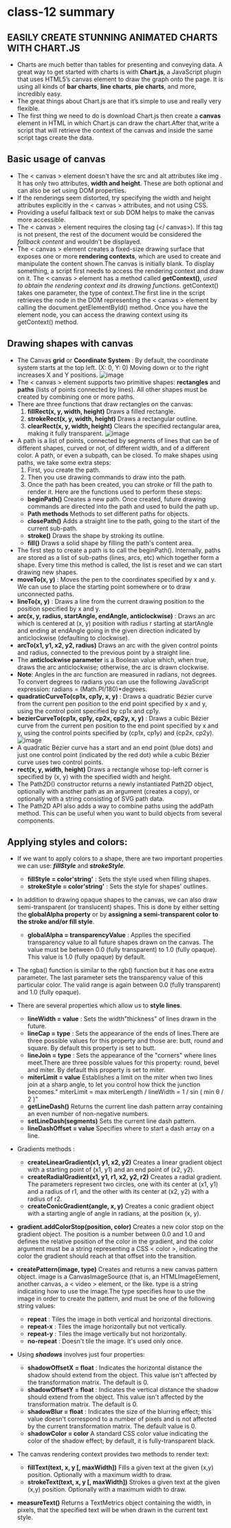 # class-12 summary
## EASILY CREATE STUNNING ANIMATED CHARTS WITH CHART.JS
* Charts are much better than tables for presenting and conveying data. A great way to get started with charts is with **Chart.js**, a JavaScript plugin that uses HTML5’s canvas element to draw the graph onto the page. It is using all kinds of **bar charts**, **line charts**, **pie charts**, and more, incredibly easy.
* The great things about Chart.js are that it’s simple to use and really very flexible. 
* The first thing we need to do is download Chart.js then create a **canvas** element in HTML in which Chart.js can draw the chart.After that,write a script that will retrieve the context of the canvas and inside the same script tags create the data.

## Basic usage of canvas
* The < canvas >  element doesn't have the src and alt attributes like img . It has only two attributes, **width and height**. These are both optional and can also be set using DOM properties.
* If  the renderings seem distorted, try specifying the width and height attributes explicitly in the < canvas > attributes, and not using CSS.
* Providing a useful fallback text or sub DOM helps to make the canvas more accessible.
* The < canvas > element requires the closing tag (</ canvas>). If this tag is not present, the rest of the document would be considered the *fallback content* and wouldn't be displayed.
* The < canvas > element creates a fixed-size drawing surface that exposes one or more **rendering contexts**, which are used to create and manipulate the content shown.The canvas is initially blank. To display something, a script first needs to access the rendering context and draw on it. The < canvas > element has a method called **getContext()**, *used to obtain the rendering context and its drawing functions*. getContext() takes one parameter, the type of context.The first line in the script retrieves the node in the DOM representing the < canvas > element by calling the document.getElementById() method. Once you have the element node, you can access the drawing context using its getContext() method.

## Drawing shapes with canvas
* The Canvas **grid** or **Coordinate System** : By default, the coordinate system starts at the top left. (X: 0, Y: 0) Moving down or to the right increases X and Y positions.
![image](https://miro.medium.com/max/496/1*EzQInO6LWjYDwTMpnLSyBg.gif)
* The < canvas > element supports two primitive shapes: **rectangles** and **paths** (lists of points connected by lines). All other shapes must be created by combining one or more paths.
* There are three functions that draw rectangles on the canvas:
  1. **fillRect(x, y, width, height)** Draws a filled rectangle.
  2. **strokeRect(x, y, width, height)** Draws a rectangular outline.
  3. **clearRect(x, y, width, height)** Clears the specified rectangular area, making it fully transparent.
![image](https://miro.medium.com/max/301/1*RSWSfbD1TldLFRHr8Gu5aA.jpeg)
* A path is a list of points, connected by segments of lines that can be of different shapes, curved or not, of different width, and of a different color. A path, or even a subpath, can be closed. To make shapes using paths, we take some extra steps: 
  1. First, you create the path.
  2. Then you use drawing commands to draw into the path.
  3. Once the path has been created, you can stroke or fill the path to render it. Here are the functions used to perform these steps:
  - **beginPath()** Creates a new path. Once created, future drawing commands are directed into the path and used to build the path up.
  - **Path methods** Methods to set different paths for objects.
  - **closePath()** Adds a straight line to the path, going to the start of the current sub-path.
  - **stroke()** Draws the shape by stroking its outline.
  - **fill()** Draws a solid shape by filling the path's content area.
* The first step to create a path is to call the beginPath(). Internally, paths are stored as a list of sub-paths (lines, arcs, etc) which together form a shape. Every time this method is called, the list is reset and we can start drawing new shapes.
* **moveTo(x, y)** : Moves the pen to the coordinates specified by x and y. We can use to place the starting point somewhere or to draw unconnected paths. 
* **lineTo(x, y)** : Draws a line from the current drawing position to the position specified by x and y.
* **arc(x, y, radius, startAngle, endAngle, anticlockwise)** : Draws an arc which is centered at (x, y) position with radius r starting at startAngle and ending at endAngle going in the given direction indicated by anticlockwise (defaulting to clockwise).
* **arcTo(x1, y1, x2, y2, radius)** Draws an arc with the given control points and radius, connected to the previous point by a straight line.
* The **anticlockwise parameter** is a Boolean value which, when true, draws the arc anticlockwise; otherwise, the arc is drawn clockwise.
* **Note**: Angles in the arc function are measured in radians, not degrees. To convert degrees to radians you can use the following JavaScript expression: radians = (Math.PI/180)*degrees.
* **quadraticCurveTo(cp1x, cp1y, x, y)** : Draws a quadratic Bézier curve from the current pen position to the end point specified by x and y, using the control point specified by cp1x and cp1y.
* **bezierCurveTo(cp1x, cp1y, cp2x, cp2y, x, y)** : Draws a cubic Bézier curve from the current pen position to the end point specified by x and y, using the control points specified by (cp1x, cp1y) and (cp2x, cp2y).
![image](https://developer.mozilla.org/en-US/docs/Web/API/Canvas_API/Tutorial/Drawing_shapes/canvas_curves.png)
* A quadratic Bézier curve has a start and an end point (blue dots) and just one control point (indicated by the red dot) while a cubic Bézier curve uses two control points.
* **rect(x, y, width, height)** Draws a rectangle whose top-left corner is specified by (x, y) with the specified width and height.
* The Path2D() constructor returns a newly instantiated Path2D object, optionally with another path as an argument (creates a copy), or optionally with a string consisting of SVG path data.
* The Path2D API also adds a way to combine paths using the addPath method. This can be useful when you want to build objects from several components.

## Applying styles and colors:
*  If we want to apply colors to a shape, there are two important properties we can use: ***fillStyle*** and ***strokeStyle***.
   - **fillStyle = color'string'** : Sets the style used when filling shapes.
   - **strokeStyle = color'string'** : Sets the style for shapes' outlines.
* In addition to drawing opaque shapes to the canvas, we can also draw semi-transparent (or translucent) shapes. This is done by either setting the **globalAlpha property** or by **assigning a semi-transparent color to the stroke and/or fill style**.
   - **globalAlpha = transparencyValue** : Applies the specified transparency value to all future shapes drawn on the canvas. The value must be between 0.0 (fully transparent) to 1.0 (fully opaque). This value is 1.0 (fully opaque) by default.
* The rgba() function is similar to the rgb() function but it has one extra parameter. The last parameter sets the transparency value of this particular color. The valid range is again between 0.0 (fully transparent) and 1.0 (fully opaque).

* There are several properties which allow us to **style lines**.
  - **lineWidth = value** : Sets the width"thickness" of lines drawn in the future.
  - **lineCap = type** :  Sets the appearance of the ends of lines.There are three possible values for this property and those are: butt, round and square. By default this property is set to butt.
  - **lineJoin = type** :  Sets the appearance of the "corners" where lines meet.There are three possible values for this property: round, bevel and miter. By default this property is set to miter. 
  - **miterLimit = value** Establishes a limit on the miter when two lines join at a sharp angle, to let you control how thick the junction becomes." miterLimit = max miterLength / lineWidth = 1 / sin ( min θ / 2 )"
  - **getLineDash()** Returns the current line dash pattern array containing an even number of non-negative numbers.
  - **setLineDash(segments)** Sets the current line dash pattern.
  - **lineDashOffset = value** Specifies where to start a dash array on a line.
* Gradients methods : 
  - **createLinearGradient(x1, y1, x2, y2)** Creates a linear gradient object with a starting point of (x1, y1) and an end point of (x2, y2).
  - **createRadialGradient(x1, y1, r1, x2, y2, r2)** Creates a radial gradient. The parameters represent two circles, one with its center at (x1, y1) and a radius of r1, and the other with its center at (x2, y2) with a radius of r2.
  - **createConicGradient(angle, x, y)** Creates a conic gradient object with a starting angle of angle in radians, at the position (x, y).
* **gradient.addColorStop(position, color)**  Creates a new color stop on the gradient object. The position is a number between 0.0 and 1.0 and defines the relative position of the color in the gradient, and the color argument must be a string representing a CSS < color >, indicating the color the gradient should reach at that offset into the transition.
* **createPattern(image, type)** Creates and returns a new canvas pattern object. image is a CanvasImageSource (that is, an HTMLImageElement, another canvas, a < video > element, or the like. type is a string indicating how to use the image.The type specifies how to use the image in order to create the pattern, and must be one of the following string values:
  - **repeat** : Tiles the image in both vertical and horizontal directions.
  - **repeat-x** : Tiles the image horizontally but not vertically.
  - **repeat-y** : Tiles the image vertically but not horizontally.
  - **no-repeat** : Doesn't tile the image. It's used only once.
* Using ***shadows*** involves just four properties:
  - **shadowOffsetX = float** : Indicates the horizontal distance the shadow should extend from the object. This value isn't affected by the transformation matrix. The default is 0.
  - **shadowOffsetY = float** : Indicates the vertical distance the shadow should extend from the object. This value isn't affected by the transformation matrix. The default is 0.
  - **shadowBlur = float** : Indicates the size of the blurring effect; this value doesn't correspond to a number of pixels and is not affected by the current transformation matrix. The default value is 0.
  - **shadowColor = color** A standard CSS color value indicating the color of the shadow effect; by default, it is fully-transparent black.
* The canvas rendering context provides two methods to render text:
  - **fillText(text, x, y [, maxWidth])** Fills a given text at the given (x,y) position. Optionally with a maximum width to draw.
  - **strokeText(text, x, y [, maxWidth])** Strokes a given text at the given (x,y) position. Optionally with a maximum width to draw.
* **measureText()** Returns a TextMetrics object containing the width, in pixels, that the specified text will be when drawn in the current text style.
